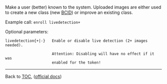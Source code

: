 Make a user (better) known to the system. Uploaded images are either used to
create a new class (new [BCID](./bcid.md)) or improve an existing class.

Example call: `enroll livedetection+`


Optional parameters:

    livedetection{+|-}   Enable or disable live detection (2+ images needed).

                         Attention: Disabling will have no effect if it was
                         enabled for the token!


---

Back to [TOC](./toc.md), ([official docs](https://developer.bioid.com/bwsreference/web-api/web-enroll-api))